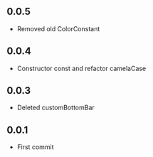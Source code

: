 ## 0.0.5

* Removed old ColorConstant

## 0.0.4

* Constructor const and refactor camelaCase

## 0.0.3

* Deleted customBottomBar

## 0.0.1

* First commit
